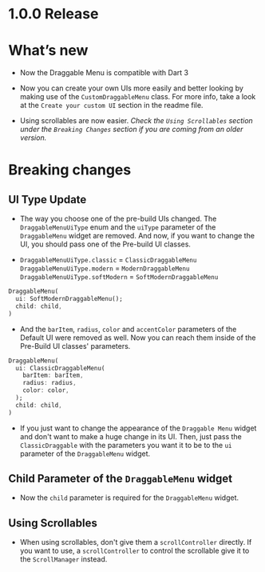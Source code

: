 # 1.0.0 Release

# What’s new

- Now the Draggable Menu is compatible with Dart 3

- Now you can create your own UIs more easily and better looking by making use of the `CustomDraggableMenu` class. For more info, take a look at the `Create your custom UI` section in the readme file.

- Using scrollables are now easier. *Check the `Using Scrollables` section under the `Breaking Changes` section if you are coming from an older version.*

# Breaking changes

## UI Type Update

- The way you choose one of the pre-build UIs changed. The `DraggableMenuUiType` enum and the `uiType` parameter of the `DraggableMenu` widget are removed. And now, if you want to change the UI, you should pass one of the Pre-build UI classes.

- `DraggableMenuUiType.classic` = `ClassicDraggableMenu`
`DraggableMenuUiType.modern` = `ModernDraggableMenu`
`DraggableMenuUiType.softModern` = `SoftModernDraggableMenu`

```dart
DraggableMenu(
  ui: SoftModernDraggableMenu();
  child: child,
)
```

- And the `barItem`, `radius`, `color` and `accentColor` parameters of the Default UI were removed as well. Now you can reach them inside of the Pre-Build UI classes' parameters.

```dart
DraggableMenu(
  ui: ClassicDraggableMenu(
    barItem: barItem,
    radius: radius,
    color: color,
  );
  child: child,
)
```

- If you just want to change the appearance of the `Draggable Menu` widget and don't want to make a huge change in its UI. Then, just pass the `ClassicDraggable` with the parameters you want it to be to the `ui` parameter of the `DraggableMenu` widget.

## Child Parameter of the `DraggableMenu` widget
- Now the `child` parameter is required for the `DraggableMenu` widget.

## Using Scrollables
- When using scrollables, don't give them a `scrollController` directly. If you want to use,  a `scrollController` to control the scrollable give it to the `ScrollManager` instead.
